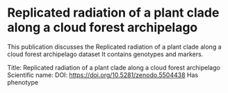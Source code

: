 # Replicated radiation of a plant clade along a cloud forest archipelago

This publication discusses the Replicated radiation of a plant clade along a cloud forest archipelago dataset
It contains  genotypes and  markers.

Title: Replicated radiation of a plant clade along a cloud forest archipelago
Scientific name: 
DOI: https://doi.org/10.5281/zenodo.5504438
Has phenotype 

